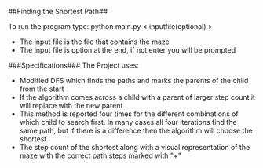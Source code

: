 ##Finding the Shortest Path##

To run the program type: python main.py < inputfile(optional) >
- The input file is the file that contains the maze
- The input file is option at the end, if not enter you will be prompted

###Specifications###
The Project uses:
- Modified DFS which finds the paths and marks the parents of the child from the start
- If the algorithm comes across a child with a parent of larger step count it will replace
with the new parent
- This method is reported four times for the different combinations of which child to search first. In many cases all four iterations find the same path, but if there is a difference then the algorithm will choose the shortest. 
- The step count of the shortest along with a visual representation of the maze with the correct path steps marked with "+"
